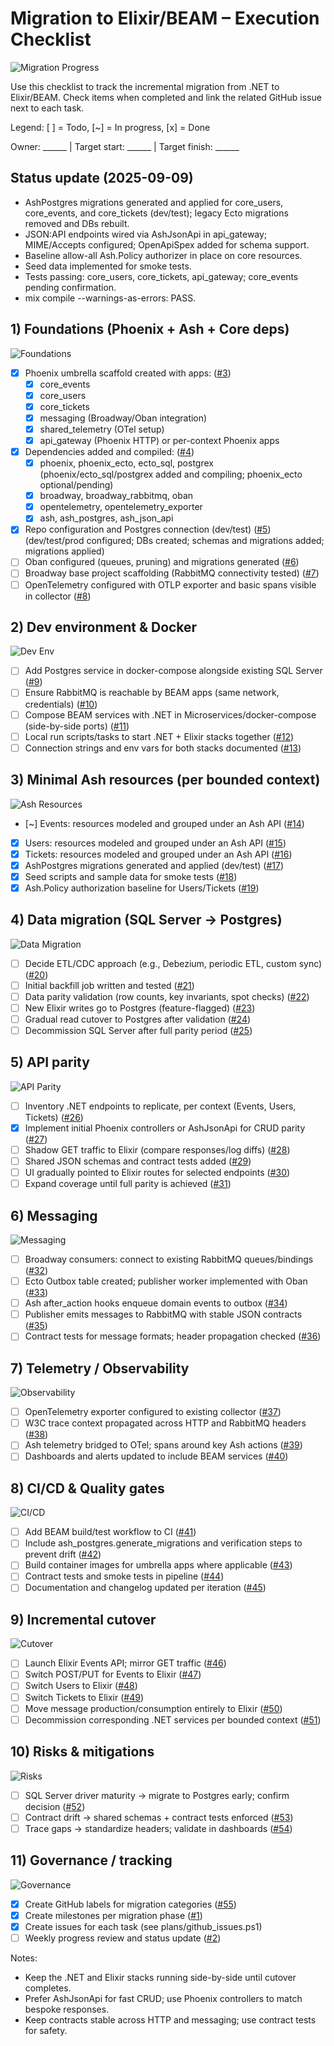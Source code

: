 # Migration to Elixir/BEAM – Execution Checklist

![Migration Progress](https://raw.githubusercontent.com/davewil/Ex_TicketBuddy_ModularMonolith_To_Microservices/main/.github/badges/migration-progress.svg)

Use this checklist to track the incremental migration from .NET to Elixir/BEAM. Check items when completed and link the related GitHub issue next to each task.

Legend: [ ] = Todo, [~] = In progress, [x] = Done

Owner: ______  |  Target start: ______  |  Target finish: ______

## Status update (2025-09-09)

- AshPostgres migrations generated and applied for core_users, core_events, and core_tickets (dev/test); legacy Ecto migrations removed and DBs rebuilt.
- JSON:API endpoints wired via AshJsonApi in api_gateway; MIME/Accepts configured; OpenApiSpex added for schema support.
- Baseline allow-all Ash.Policy authorizer in place on core resources.
- Seed data implemented for smoke tests.
- Tests passing: core_users, core_tickets, api_gateway; core_events pending confirmation.
- mix compile --warnings-as-errors: PASS.

## 1) Foundations (Phoenix + Ash + Core deps)

![Foundations](https://raw.githubusercontent.com/davewil/Ex_TicketBuddy_ModularMonolith_To_Microservices/main/.github/badges/migration-foundations.svg)

- [x] Phoenix umbrella scaffold created with apps: ([#3](https://github.com/davewil/Ex_TicketBuddy_ModularMonolith_To_Microservices/issues/3))
  - [x] core_events
  - [x] core_users
  - [x] core_tickets
  - [x] messaging (Broadway/Oban integration)
  - [x] shared_telemetry (OTel setup)
  - [x] api_gateway (Phoenix HTTP) or per-context Phoenix apps
- [x] Dependencies added and compiled: ([#4](https://github.com/davewil/Ex_TicketBuddy_ModularMonolith_To_Microservices/issues/4))
  - [x] phoenix, phoenix_ecto, ecto_sql, postgrex (phoenix/ecto_sql/postgrex added and compiling; phoenix_ecto optional/pending)
  - [x] broadway, broadway_rabbitmq, oban
  - [x] opentelemetry, opentelemetry_exporter
  - [x] ash, ash_postgres, ash_json_api
- [x] Repo configuration and Postgres connection (dev/test) ([#5](https://github.com/davewil/Ex_TicketBuddy_ModularMonolith_To_Microservices/issues/5)) (dev/test/prod configured; DBs created; schemas and migrations added; migrations applied)
- [ ] Oban configured (queues, pruning) and migrations generated ([#6](https://github.com/davewil/Ex_TicketBuddy_ModularMonolith_To_Microservices/issues/6))
- [ ] Broadway base project scaffolding (RabbitMQ connectivity tested) ([#7](https://github.com/davewil/Ex_TicketBuddy_ModularMonolith_To_Microservices/issues/7))
- [ ] OpenTelemetry configured with OTLP exporter and basic spans visible in collector ([#8](https://github.com/davewil/Ex_TicketBuddy_ModularMonolith_To_Microservices/issues/8))

## 2) Dev environment & Docker

![Dev Env](https://raw.githubusercontent.com/davewil/Ex_TicketBuddy_ModularMonolith_To_Microservices/main/.github/badges/migration-dev-env.svg)

- [ ] Add Postgres service in docker-compose alongside existing SQL Server ([#9](https://github.com/davewil/Ex_TicketBuddy_ModularMonolith_To_Microservices/issues/9))
- [ ] Ensure RabbitMQ is reachable by BEAM apps (same network, credentials) ([#10](https://github.com/davewil/Ex_TicketBuddy_ModularMonolith_To_Microservices/issues/10))
- [ ] Compose BEAM services with .NET in Microservices/docker-compose (side-by-side ports) ([#11](https://github.com/davewil/Ex_TicketBuddy_ModularMonolith_To_Microservices/issues/11))
- [ ] Local run scripts/tasks to start .NET + Elixir stacks together ([#12](https://github.com/davewil/Ex_TicketBuddy_ModularMonolith_To_Microservices/issues/12))
- [ ] Connection strings and env vars for both stacks documented ([#13](https://github.com/davewil/Ex_TicketBuddy_ModularMonolith_To_Microservices/issues/13))

## 3) Minimal Ash resources (per bounded context)

![Ash Resources](https://raw.githubusercontent.com/davewil/Ex_TicketBuddy_ModularMonolith_To_Microservices/main/.github/badges/migration-ash-resources.svg)

- [~] Events: resources modeled and grouped under an Ash API ([#14](https://github.com/davewil/Ex_TicketBuddy_ModularMonolith_To_Microservices/issues/14))
- [x] Users: resources modeled and grouped under an Ash API ([#15](https://github.com/davewil/Ex_TicketBuddy_ModularMonolith_To_Microservices/issues/15))
- [x] Tickets: resources modeled and grouped under an Ash API ([#16](https://github.com/davewil/Ex_TicketBuddy_ModularMonolith_To_Microservices/issues/16))
- [x] AshPostgres migrations generated and applied (dev/test) ([#17](https://github.com/davewil/Ex_TicketBuddy_ModularMonolith_To_Microservices/issues/17))
- [x] Seed scripts and sample data for smoke tests ([#18](https://github.com/davewil/Ex_TicketBuddy_ModularMonolith_To_Microservices/issues/18))
- [x] Ash.Policy authorization baseline for Users/Tickets ([#19](https://github.com/davewil/Ex_TicketBuddy_ModularMonolith_To_Microservices/issues/19))

## 4) Data migration (SQL Server -> Postgres)

![Data Migration](https://raw.githubusercontent.com/davewil/Ex_TicketBuddy_ModularMonolith_To_Microservices/main/.github/badges/migration-data-migration.svg)

- [ ] Decide ETL/CDC approach (e.g., Debezium, periodic ETL, custom sync) ([#20](https://github.com/davewil/Ex_TicketBuddy_ModularMonolith_To_Microservices/issues/20))
- [ ] Initial backfill job written and tested ([#21](https://github.com/davewil/Ex_TicketBuddy_ModularMonolith_To_Microservices/issues/21))
- [ ] Data parity validation (row counts, key invariants, spot checks) ([#22](https://github.com/davewil/Ex_TicketBuddy_ModularMonolith_To_Microservices/issues/22))
- [ ] New Elixir writes go to Postgres (feature-flagged) ([#23](https://github.com/davewil/Ex_TicketBuddy_ModularMonolith_To_Microservices/issues/23))
- [ ] Gradual read cutover to Postgres after validation ([#24](https://github.com/davewil/Ex_TicketBuddy_ModularMonolith_To_Microservices/issues/24))
- [ ] Decommission SQL Server after full parity period ([#25](https://github.com/davewil/Ex_TicketBuddy_ModularMonolith_To_Microservices/issues/25))

## 5) API parity

![API Parity](https://raw.githubusercontent.com/davewil/Ex_TicketBuddy_ModularMonolith_To_Microservices/main/.github/badges/migration-api-parity.svg)

- [ ] Inventory .NET endpoints to replicate, per context (Events, Users, Tickets) ([#26](https://github.com/davewil/Ex_TicketBuddy_ModularMonolith_To_Microservices/issues/26))
- [x] Implement initial Phoenix controllers or AshJsonApi for CRUD parity ([#27](https://github.com/davewil/Ex_TicketBuddy_ModularMonolith_To_Microservices/issues/27))
- [ ] Shadow GET traffic to Elixir (compare responses/log diffs) ([#28](https://github.com/davewil/Ex_TicketBuddy_ModularMonolith_To_Microservices/issues/28))
- [ ] Shared JSON schemas and contract tests added ([#29](https://github.com/davewil/Ex_TicketBuddy_ModularMonolith_To_Microservices/issues/29))
- [ ] UI gradually pointed to Elixir routes for selected endpoints ([#30](https://github.com/davewil/Ex_TicketBuddy_ModularMonolith_To_Microservices/issues/30))
- [ ] Expand coverage until full parity is achieved ([#31](https://github.com/davewil/Ex_TicketBuddy_ModularMonolith_To_Microservices/issues/31))

## 6) Messaging

![Messaging](https://raw.githubusercontent.com/davewil/Ex_TicketBuddy_ModularMonolith_To_Microservices/main/.github/badges/migration-messaging.svg)

- [ ] Broadway consumers: connect to existing RabbitMQ queues/bindings ([#32](https://github.com/davewil/Ex_TicketBuddy_ModularMonolith_To_Microservices/issues/32))
- [ ] Ecto Outbox table created; publisher worker implemented with Oban ([#33](https://github.com/davewil/Ex_TicketBuddy_ModularMonolith_To_Microservices/issues/33))
- [ ] Ash after_action hooks enqueue domain events to outbox ([#34](https://github.com/davewil/Ex_TicketBuddy_ModularMonolith_To_Microservices/issues/34))
- [ ] Publisher emits messages to RabbitMQ with stable JSON contracts ([#35](https://github.com/davewil/Ex_TicketBuddy_ModularMonolith_To_Microservices/issues/35))
- [ ] Contract tests for message formats; header propagation checked ([#36](https://github.com/davewil/Ex_TicketBuddy_ModularMonolith_To_Microservices/issues/36))

## 7) Telemetry / Observability

![Observability](https://raw.githubusercontent.com/davewil/Ex_TicketBuddy_ModularMonolith_To_Microservices/main/.github/badges/migration-observability.svg)

- [ ] OpenTelemetry exporter configured to existing collector ([#37](https://github.com/davewil/Ex_TicketBuddy_ModularMonolith_To_Microservices/issues/37))
- [ ] W3C trace context propagated across HTTP and RabbitMQ headers ([#38](https://github.com/davewil/Ex_TicketBuddy_ModularMonolith_To_Microservices/issues/38))
- [ ] Ash telemetry bridged to OTel; spans around key Ash actions ([#39](https://github.com/davewil/Ex_TicketBuddy_ModularMonolith_To_Microservices/issues/39))
- [ ] Dashboards and alerts updated to include BEAM services ([#40](https://github.com/davewil/Ex_TicketBuddy_ModularMonolith_To_Microservices/issues/40))

## 8) CI/CD & Quality gates

![CI/CD](https://raw.githubusercontent.com/davewil/Ex_TicketBuddy_ModularMonolith_To_Microservices/main/.github/badges/migration-ci-cd.svg)

- [ ] Add BEAM build/test workflow to CI ([#41](https://github.com/davewil/Ex_TicketBuddy_ModularMonolith_To_Microservices/issues/41))
- [ ] Include ash_postgres.generate_migrations and verification steps to prevent drift ([#42](https://github.com/davewil/Ex_TicketBuddy_ModularMonolith_To_Microservices/issues/42))
- [ ] Build container images for umbrella apps where applicable ([#43](https://github.com/davewil/Ex_TicketBuddy_ModularMonolith_To_Microservices/issues/43))
- [ ] Contract tests and smoke tests in pipeline ([#44](https://github.com/davewil/Ex_TicketBuddy_ModularMonolith_To_Microservices/issues/44))
- [ ] Documentation and changelog updated per iteration ([#45](https://github.com/davewil/Ex_TicketBuddy_ModularMonolith_To_Microservices/issues/45))

## 9) Incremental cutover

![Cutover](https://raw.githubusercontent.com/davewil/Ex_TicketBuddy_ModularMonolith_To_Microservices/main/.github/badges/migration-cutover.svg)

- [ ] Launch Elixir Events API; mirror GET traffic ([#46](https://github.com/davewil/Ex_TicketBuddy_ModularMonolith_To_Microservices/issues/46))
- [ ] Switch POST/PUT for Events to Elixir ([#47](https://github.com/davewil/Ex_TicketBuddy_ModularMonolith_To_Microservices/issues/47))
- [ ] Switch Users to Elixir ([#48](https://github.com/davewil/Ex_TicketBuddy_ModularMonolith_To_Microservices/issues/48))
- [ ] Switch Tickets to Elixir ([#49](https://github.com/davewil/Ex_TicketBuddy_ModularMonolith_To_Microservices/issues/49))
- [ ] Move message production/consumption entirely to Elixir ([#50](https://github.com/davewil/Ex_TicketBuddy_ModularMonolith_To_Microservices/issues/50))
- [ ] Decommission corresponding .NET services per bounded context ([#51](https://github.com/davewil/Ex_TicketBuddy_ModularMonolith_To_Microservices/issues/51))

## 10) Risks & mitigations

![Risks](https://raw.githubusercontent.com/davewil/Ex_TicketBuddy_ModularMonolith_To_Microservices/main/.github/badges/migration-progress.svg)

- [ ] SQL Server driver maturity → migrate to Postgres early; confirm decision ([#52](https://github.com/davewil/Ex_TicketBuddy_ModularMonolith_To_Microservices/issues/52))
- [ ] Contract drift → shared schemas + contract tests enforced ([#53](https://github.com/davewil/Ex_TicketBuddy_ModularMonolith_To_Microservices/issues/53))
- [ ] Trace gaps → standardize headers; validate in dashboards ([#54](https://github.com/davewil/Ex_TicketBuddy_ModularMonolith_To_Microservices/issues/54))

## 11) Governance / tracking

![Governance](https://raw.githubusercontent.com/davewil/Ex_TicketBuddy_ModularMonolith_To_Microservices/main/.github/badges/migration-governance.svg)

- [x] Create GitHub labels for migration categories ([#55](https://github.com/davewil/Ex_TicketBuddy_ModularMonolith_To_Microservices/issues/55))
- [x] Create milestones per migration phase ([#1](https://github.com/davewil/Ex_TicketBuddy_ModularMonolith_To_Microservices/issues/1))
- [x] Create issues for each task (see plans/github_issues.ps1)
- [ ] Weekly progress review and status update ([#2](https://github.com/davewil/Ex_TicketBuddy_ModularMonolith_To_Microservices/issues/2))

Notes:

- Keep the .NET and Elixir stacks running side-by-side until cutover completes.
- Prefer AshJsonApi for fast CRUD; use Phoenix controllers to match bespoke responses.
- Keep contracts stable across HTTP and messaging; use contract tests for safety.
